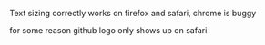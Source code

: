 Text sizing correctly works on firefox and safari, chrome is buggy  

for some reason github logo only shows up on safari
